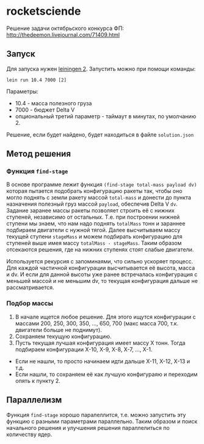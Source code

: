# rocketsciende

Решение задачи октябрьского конкурса ФП: http://thedeemon.livejournal.com/71409.html

## Запуск

Для запуска нужен [leiningen 2](https://github.com/technomancy/leiningen). Запустить можно при помощи команды:

```shell
lein run 10.4 7000 [2]
```
Параметры:

* 10.4 - масса полезного груза
* 7000 - бюджет Delta V
* опциональный третий параметр - таймаут в минутах, по умолчанию 2.

Решение, если будет найдено, будет находиться в файле `solution.json`

## Метод решения

### Функция `find-stage`

В основе программе лежит функция `(find-stage total-mass payload dv)` которая пытается подобрать конфигурацию ракеты так, чтобы оно могло поднять с земли ракету массой `total-mass` и донести до пункта назначения полезный груз массой `payload`, обеспечив Delta V `dv`. Задание заранее массы ракеты позволяет строить её с нижних ступеней, независимо от остальных. Т.е. при построении нижней ступени мы знаем, что нам надо поднять `totalMass` тонн и зараннее подбираем двигатели с нужной тягой. Далее высчитываем массу текущей ступени `stageMass` и можем подбирать конфигурацию для ступеней выше имея массу `totalMass - stageMass`. Таким образом отсекаются решения, где на нижних ступенях стоят слабые двигатели.

Используется рекурсия с запоминаями, что сильно ускоряет процесс. Для каждой частичной конфигурации высчитывается её высота, масса и dv. И если для данной высоты уже ранее встречалась конфигурация с меньшей массой и не меньшим dv, то текущая конфигурация дальше не рассматривается.

### Подбор массы

1. В начале ищется любое решение. Для этого ищутся конфигурации с массами 200, 250, 300, 350, ..., 650, 700 (макс масса 700, т.к. двигатели больше не поднимут).
2. Сохраняем текущую конфигурацию.
2. Пусть текущая лучшая конфигурация имеет массу X тонн. Тогда подбираем конфигурации X-10, X-9, X-8, X-7, ..., X-1.
  * Если не нашли, то просто начинаем идти дальше X-11, X-12, X-13 и т.д.
  * Ecли нашли, то сохраняем её как лучшую конфигураяю и переходим опять к пункту 2.

## Параллелизм

Функция `find-stage` хорошо паралеллится, т.е. можно запустить эту функцию с разными параметрами параллельно. Таким образом и поиск начального решения и улучшения решения параллелиться по количеству ядер.

